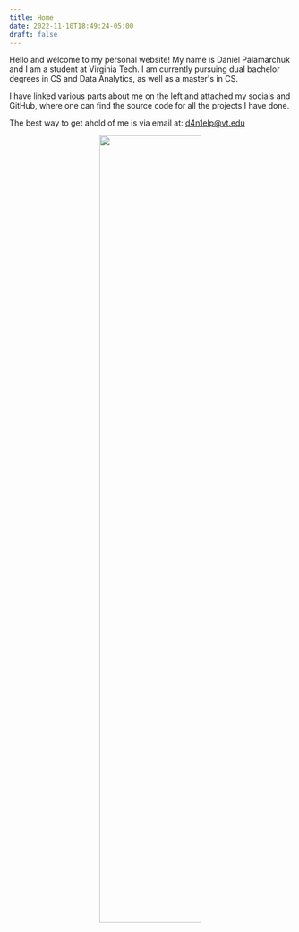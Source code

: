```yaml
---
title: Home
date: 2022-11-10T18:49:24-05:00
draft: false
---
```


Hello and welcome to my personal website!
My name is Daniel Palamarchuk and I am a student at Virginia Tech.
I am currently pursuing dual bachelor degrees in CS and Data Analytics, as well as a master's in CS.

I have linked various parts about me on the left and attached my socials and GitHub, where one can find the source code for all the projects I have done.

The best way to get ahold of me is via email at: d4n1elp@vt.edu

<center>
    <img src="../images/selfie.png" width="60%">
</center>
